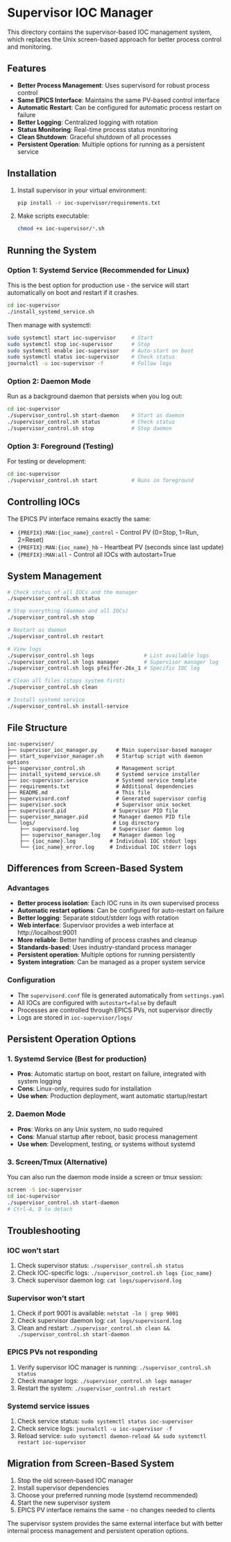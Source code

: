 # Supervisor IOC Manager

This directory contains the supervisor-based IOC management system, which replaces the Unix screen-based approach for better process control and monitoring.

## Features

- **Better Process Management**: Uses supervisord for robust process control
- **Same EPICS Interface**: Maintains the same PV-based control interface
- **Automatic Restart**: Can be configured for automatic process restart on failure
- **Better Logging**: Centralized logging with rotation
- **Status Monitoring**: Real-time process status monitoring
- **Clean Shutdown**: Graceful shutdown of all processes
- **Persistent Operation**: Multiple options for running as a persistent service

## Installation

1. Install supervisor in your virtual environment:
   ```bash
   pip install -r ioc-supervisor/requirements.txt
   ```

2. Make scripts executable:
   ```bash
   chmod +x ioc-supervisor/*.sh
   ```

## Running the System

### Option 1: Systemd Service (Recommended for Linux)

This is the best option for production use - the service will start automatically on boot and restart if it crashes.

```bash
cd ioc-supervisor
./install_systemd_service.sh
```

Then manage with systemctl:
```bash
sudo systemctl start ioc-supervisor     # Start
sudo systemctl stop ioc-supervisor      # Stop
sudo systemctl enable ioc-supervisor    # Auto-start on boot
sudo systemctl status ioc-supervisor    # Check status
journalctl -u ioc-supervisor -f         # Follow logs
```

### Option 2: Daemon Mode

Run as a background daemon that persists when you log out:

```bash
cd ioc-supervisor
./supervisor_control.sh start-daemon    # Start as daemon
./supervisor_control.sh status          # Check status
./supervisor_control.sh stop            # Stop daemon
```

### Option 3: Foreground (Testing)

For testing or development:
```bash
cd ioc-supervisor
./supervisor_control.sh start           # Runs in foreground
```

## Controlling IOCs

The EPICS PV interface remains exactly the same:
- `{PREFIX}:MAN:{ioc_name}_control` - Control PV (0=Stop, 1=Run, 2=Reset)
- `{PREFIX}:MAN:{ioc_name}_hb` - Heartbeat PV (seconds since last update)
- `{PREFIX}:MAN:all` - Control all IOCs with autostart=True

## System Management

```bash
# Check status of all IOCs and the manager
./supervisor_control.sh status

# Stop everything (daemon and all IOCs)
./supervisor_control.sh stop

# Restart as daemon
./supervisor_control.sh restart

# View logs
./supervisor_control.sh logs                # List available logs
./supervisor_control.sh logs manager        # Supervisor manager log
./supervisor_control.sh logs pfeiffer-26x_1 # Specific IOC log

# Clean all files (stops system first)
./supervisor_control.sh clean

# Install systemd service
./supervisor_control.sh install-service
```

## File Structure

```
ioc-supervisor/
├── supervisor_ioc_manager.py      # Main supervisor-based manager
├── start_supervisor_manager.sh    # Startup script with daemon options
├── supervisor_control.sh          # Management script
├── install_systemd_service.sh     # Systemd service installer
├── ioc-supervisor.service         # Systemd service template
├── requirements.txt               # Additional dependencies
├── README.md                      # This file
├── supervisord.conf               # Generated supervisor config
├── supervisor.sock                # Supervisor unix socket
├── supervisord.pid               # Supervisor PID file
├── supervisor_manager.pid        # Manager daemon PID file
└── logs/                         # Log directory
    ├── supervisord.log           # Supervisor daemon log
    ├── supervisor_manager.log    # Manager daemon log
    ├── {ioc_name}.log           # Individual IOC stdout logs
    └── {ioc_name}_error.log     # Individual IOC stderr logs
```

## Differences from Screen-Based System

### Advantages
- **Better process isolation**: Each IOC runs in its own supervised process
- **Automatic restart options**: Can be configured for auto-restart on failure
- **Better logging**: Separate stdout/stderr logs with rotation
- **Web interface**: Supervisor provides a web interface at http://localhost:9001
- **More reliable**: Better handling of process crashes and cleanup
- **Standards-based**: Uses industry-standard process manager
- **Persistent operation**: Multiple options for running persistently
- **System integration**: Can be managed as a proper system service

### Configuration
- The `supervisord.conf` file is generated automatically from `settings.yaml`
- All IOCs are configured with `autostart=false` by default
- Processes are controlled through EPICS PVs, not supervisor directly
- Logs are stored in `ioc-supervisor/logs/`

## Persistent Operation Options

### 1. Systemd Service (Best for production)
- **Pros**: Automatic startup on boot, restart on failure, integrated with system logging
- **Cons**: Linux-only, requires sudo for installation
- **Use when**: Production deployment, want automatic startup/restart

### 2. Daemon Mode
- **Pros**: Works on any Unix system, no sudo required
- **Cons**: Manual startup after reboot, basic process management
- **Use when**: Development, testing, or systems without systemd

### 3. Screen/Tmux (Alternative)
You can also run the daemon mode inside a screen or tmux session:
```bash
screen -S ioc-supervisor
cd ioc-supervisor
./supervisor_control.sh start-daemon
# Ctrl-A, D to detach
```

## Troubleshooting

### IOC won't start
1. Check supervisor status: `./supervisor_control.sh status`
2. Check IOC-specific logs: `./supervisor_control.sh logs {ioc_name}`
3. Check supervisor daemon log: `cat logs/supervisord.log`

### Supervisor won't start
1. Check if port 9001 is available: `netstat -ln | grep 9001`
2. Check supervisor daemon log: `cat logs/supervisord.log`
3. Clean and restart: `./supervisor_control.sh clean && ./supervisor_control.sh start-daemon`

### EPICS PVs not responding
1. Verify supervisor IOC manager is running: `./supervisor_control.sh status`
2. Check manager logs: `./supervisor_control.sh logs manager`
3. Restart the system: `./supervisor_control.sh restart`

### Systemd service issues
1. Check service status: `sudo systemctl status ioc-supervisor`
2. Check service logs: `journalctl -u ioc-supervisor -f`
3. Reload service: `sudo systemctl daemon-reload && sudo systemctl restart ioc-supervisor`

## Migration from Screen-Based System

1. Stop the old screen-based IOC manager
2. Install supervisor dependencies
3. Choose your preferred running mode (systemd recommended)
4. Start the new supervisor system
5. EPICS PV interface remains the same - no changes needed to clients

The supervisor system provides the same external interface but with better internal process management and persistent operation options.
